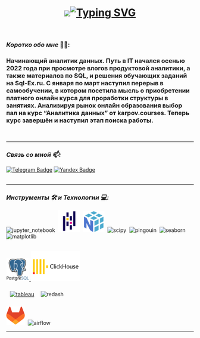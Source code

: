 <h1 align="center"><img src="https://github.com/blackcater/blackcater/raw/main/images/Hi.gif" height="50"/><a href="https://git.io/typing-svg"><img src="https://readme-typing-svg.demolab.com?font=Fira+Code&weight=100&size=30&pause=10&color=0294FF&center=true&vCenter=true&width=700&lines=%D0%92%D1%81%D0%B5%D0%BC+%D0%BF%D1%80%D0%B8%D0%B2%D0%B5%D1%82%2C+%D0%BC%D0%B5%D0%BD%D1%8F+%D0%B7%D0%BE%D0%B2%D1%83%D1%82+%D0%92%D0%BB%D0%B0%D0%B4%D0%B8%D0%BC%D0%B8%D1%80!" alt="Typing SVG" /></a></h1><br>

***<h3 align="left">Коротко обо мне*** 🕵️‍♂️:</h3>

<h3 align="left"> 
Начинающий аналитик данных. Путь в IT начался осенью 2022 года при просмотре влогов продуктовой аналитики, а также материалов по SQL, и решения обучающих заданий на Sql-Ex.ru. С января по март наступил перерыв в самообучении, в котором посетила мысль о приобретении платного онлайн курса для проработки структуры в занятиях. Анализируя рынок онлайн образования выбор пал на курс “Аналитика данных” от karpov.courses. Теперь курс завершён и наступил этап поиска работы.</h3><br>

---
***<h3 align="left">Связь со мной 📫:</h3>*** 

[![Telegram Badge](https://img.shields.io/badge/-IvanoVladimir-blue?style=flat&logo=Telegram&logoColor=white)](https://t.me/IvanoVladimir28) 
[![Yandex Badge](https://img.shields.io/badge/-Yandex_mail-black?style=flat-square&labelColor=black&color=yellow)](mailto:volody28ivanov@yandex.ru)<br><br>

---
***<h3 align="left">Инструменты 🛠 и Технологии 💻:</h3>***

<div>
  <img src="https://upload.wikimedia.org/wikipedia/commons/3/38/Jupyter_logo.svg" title="jupyter_notebook" alt="jupyter_notebook"  height="57"/>&nbsp
  <img src="https://raw.githubusercontent.com/devicons/devicon/2ae2a900d2f041da66e950e4d48052658d850630/icons/pandas/pandas-original.svg" title="pandas" alt="pandas" width="60" height="60"/>
  <img href="https://numpy.org/" target="_blank" rel="noreferrer"> <img src="https://raw.githubusercontent.com/devicons/devicon/master/icons/numpy/numpy-original.svg" title="numpy" alt="numpy" width="57" height="57"/>&nbsp
  <img src="https://scipy.org/images/logo.svg" title="scipy" alt="scipy" width="60" height="60"/>&nbsp
  <img src="https://pingouin-stats.org/build/html/_static/pingouin.png" title="pingouin" alt="pingouin" width="57" height="57"/>&nbsp
  <img src="https://seaborn.pydata.org/_images/logo-mark-lightbg.svg" title="seaborn" alt="seaborn" width="62" height="62"/>&nbsp
  <img src="https://matplotlib.org/stable/_images/sphx_glr_logos2_001.png" title="matplotlib" alt="matplotlib" width="55" height="55"/>&nbsp
</a> <p align="left"> <br>
  <a href="https://www.postgresql.org" target="_blank" rel="noreferrer"> <img src="https://raw.githubusercontent.com/devicons/devicon/master/icons/postgresql/postgresql-original-wordmark.svg" title="postgresql" alt="postgresql" width="62" height="62"/>
  <img src="https://raw.githubusercontent.com/ClickHouse/clickhouse-presentations/master/images/logo-200x120.png" title="clickHouse" alt="clickHouse" height="80"/>
</a> <p align="left"> 
  <a href="https://www.tableau.com/" target="_blank"><img style="margin: 10px" src="https://profilinator.rishav.dev/skills-assets/tableau.svg" title="tableau" alt="tableau" width="50 " /></a>&nbsp
  <img src="https://www.vectorlogo.zone/logos/redashio/redashio-icon.svg" title="redash" alt="redash"  height="50"/>&nbsp
</a> <p align="left">
  <img src="https://github.com/badges/shields/blob/master/logo/gitlab.svg" title="gitLab" alt="gitLab" width="50" /></a>&nbsp
  <img src="https://upload.wikimedia.org/wikipedia/commons/d/de/AirflowLogo.png" title="airflow" alt="airflow"  height="45"/>&nbsp
  
</div>

---
